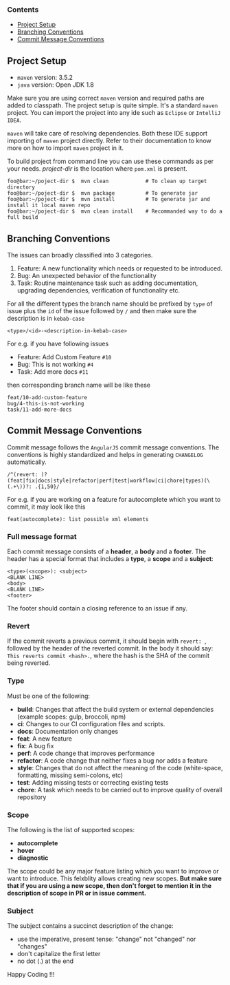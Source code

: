 ### Contents
- [Project Setup](#project-setup)
- [Branching Conventions](#branching-conventions)
- [Commit Message Conventions](#commit-message-conventions)

## Project Setup
* `maven` version: 3.5.2
* `java` version: Open JDK 1.8

Make sure you are using correct `maven` version and required paths are added to classpath.
The project setup is quite simple. It's a standard `maven` project.
You can import the project into any ide such as `Eclipse` or `IntelliJ IDEA`.

`maven` will take care of resolving dependencies.
Both these IDE support importing of `maven` project directly.
Refer to their documentation to know more on how to import `maven` project in it.

To build project from command line you can use these commands as per your needs.
*project-dir* is the location where `pom.xml` is present.
```console
foo@bar:~/poject-dir $  mvn clean            # To clean up target directory
foo@bar:~/poject-dir $  mvn package          # To generate jar
foo@bar:~/poject-dir $  mvn install          # To generate jar and install it local maven repo
foo@bar:~/poject-dir $  mvn clean install    # Recommanded way to do a full build
```

## Branching Conventions
The issues can broadly classified into 3 categories.
1. Feature: A new functionality which needs or requested to be introduced.
2. Bug: An unexpected behavior of the functionality
3. Task: Routine maintenance task such as adding documentation, upgrading dependencies, verification of functionality etc.

For all the different types the branch name should be prefixed by `type` of issue plus the `id` of the issue
followed by `/` and then make sure the description is in `kebab-case`

```
<type>/<id>-<description-in-kebab-case>
```

For e.g. if you have following issues
* Feature: Add Custom Feature `#10`
* Bug: This is not working `#4`
* Task: Add more docs `#11`

then corresponding branch name will be like these

```
feat/10-add-custom-feature
bug/4-this-is-not-working
task/11-add-more-docs
```

## Commit Message Conventions
Commit message follows the `AngularJS` commit message conventions.
The conventions is highly standardized and helps in generating `CHANGELOG`
automatically.

```
/^(revert: )?(feat|fix|docs|style|refactor|perf|test|workflow|ci|chore|types)(\(.+\))?: .{1,50}/
```

For e.g. if you are working on a feature for autocomplete which you want to commit,
it may look like this

```
feat(autocomplete): list possible xml elements 
```

### Full message format
Each commit message consists of a **header**, a **body** and a **footer**.
The header has a special format that includes a **type**, a **scope**
and a **subject**:

```
<type>(<scope>): <subject>
<BLANK LINE>
<body>
<BLANK LINE>
<footer>
```

The footer should contain a closing reference to an issue if any.

### Revert
If the commit reverts a previous commit, it should begin with `revert: `, followed by the header of the reverted commit. In the body it should say: `This reverts commit <hash>.`, where the hash is the SHA of the commit being reverted.

### Type
Must be one of the following:

* **build**: Changes that affect the build system or external dependencies (example scopes: gulp, broccoli, npm)
* **ci**: Changes to our CI configuration files and scripts.
* **docs**: Documentation only changes
* **feat**: A new feature
* **fix**: A bug fix
* **perf**: A code change that improves performance
* **refactor**: A code change that neither fixes a bug nor adds a feature
* **style**: Changes that do not affect the meaning of the code (white-space, formatting, missing semi-colons, etc)
* **test**: Adding missing tests or correcting existing tests
* **chore**: A task which needs to be carried out to improve quality of 
    overall repository

### Scope
The following is the list of supported scopes:

* **autocomplete**
* **hover**
* **diagnostic**

The scope could be any major feature listing which you want to improve or want
to introduce. This felxblity allows creating new scopes.
**But make sure that if you are using a new scope, then don't forget to mention it 
in the description of scope in PR or in issue comment.**

### Subject
The subject contains a succinct description of the change:

* use the imperative, present tense: "change" not "changed" nor "changes"
* don't capitalize the first letter
* no dot (.) at the end

Happy Coding !!!
